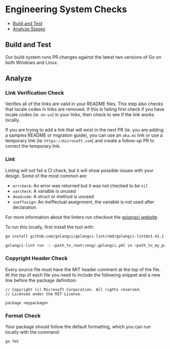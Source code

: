 # Engineering System Checks

* [Build and Test](#build-and-test)
* [Analyze Stages](#analyze-stages)

## Build and Test

Our build system runs PR changes against the latest two versions of Go on both Windows and Linux.

## Analyze

### Link Verification Check
Verifies all of the links are valid in your README files. This step also checks that locale codes in links are removed. If this is failing first check if you have locale codes (ie. `en-us`) in your links, then check to see if the link works locally.

If you are trying to add a link that will exist in the next PR (ie. you are adding a samples README or migration guide), you can use an `aka.ms` link or use a temporary link (ie: `https://microsoft.com`) and create a follow-up PR to correct the temporary link.

### Lint
Linting will not fail a CI check, but it will show possible issues with your design. Some of the most common are:
* `errcheck`: An error was returned but it was not checked to be `nil`
* `varcheck`: A variable is unused
* `deadcode`: A struct or method is unused
* `ineffasign`: An ineffectual assignment, the variable is not used after declaration.

For more information about the linters run checkout the [golangci website][golangci_website]

To run this locally, first install the tool with:
```bash
go install github.com/golangci/golangci-lint/cmd/golangci-lint@v1.41.1
```
```bash
golangci-lint run -c <path_to_root>/eng/.golangci.yml in <path_to_my_package>
```

### Copyright Header Check
Every source file must have the MIT header comment at the top of the file. At the top of each file you need to include the following snippet and a new line before the package definition:
```golang
// Copyright (c) Microsoft Corporation. All rights reserved.
// Licensed under the MIT License.

package <mypackage>
```

### Format Check
Your package should follow the default formatting, which you can run locally with the command:
```bash
go fmt
```

<!-- LINKS -->
[golangci_website]: https://golangci-lint.run/usage/linters/